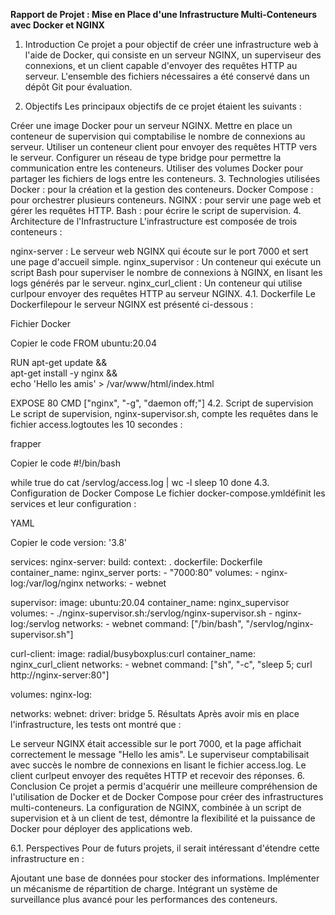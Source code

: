**Rapport de Projet : Mise en Place d'une Infrastructure Multi-Conteneurs avec Docker et NGINX**
1. Introduction
Ce projet a pour objectif de créer une infrastructure web à l'aide de Docker, qui consiste en un serveur NGINX, un superviseur des connexions, et un client capable d'envoyer des requêtes HTTP au serveur. L'ensemble des fichiers nécessaires a été conservé dans un dépôt Git pour évaluation.

2. Objectifs
Les principaux objectifs de ce projet étaient les suivants :

Créer une image Docker pour un serveur NGINX.
Mettre en place un conteneur de supervision qui comptabilise le nombre de connexions au serveur.
Utiliser un conteneur client pour envoyer des requêtes HTTP vers le serveur.
Configurer un réseau de type bridge pour permettre la communication entre les conteneurs.
Utiliser des volumes Docker pour partager les fichiers de logs entre les conteneurs.
3. Technologies utilisées
Docker : pour la création et la gestion des conteneurs.
Docker Compose : pour orchestrer plusieurs conteneurs.
NGINX : pour servir une page web et gérer les requêtes HTTP.
Bash : pour écrire le script de supervision.
4. Architecture de l'Infrastructure
L'infrastructure est composée de trois conteneurs :

nginx-server : Le serveur web NGINX qui écoute sur le port 7000 et sert une page d'accueil simple.
nginx_supervisor : Un conteneur qui exécute un script Bash pour superviser le nombre de connexions à NGINX, en lisant les logs générés par le serveur.
nginx_curl_client : Un conteneur qui utilise curlpour envoyer des requêtes HTTP au serveur NGINX.
4.1. Dockerfile
Le Dockerfilepour le serveur NGINX est présenté ci-dessous :

Fichier Docker

Copier le code
FROM ubuntu:20.04

RUN apt-get update && \
    apt-get install -y nginx && \
    echo 'Hello les amis' > /var/www/html/index.html

EXPOSE 80
CMD ["nginx", "-g", "daemon off;"]
4.2. Script de supervision
Le script de supervision, nginx-supervisor.sh, compte les requêtes dans le fichier access.logtoutes les 10 secondes :

frapper

Copier le code
#!/bin/bash

while true
do
    cat /servlog/access.log | wc -l
    sleep 10
done
4.3. Configuration de Docker Compose
Le fichier docker-compose.ymldéfinit les services et leur configuration :

YAML

Copier le code
version: '3.8'

services:
  nginx-server:
    build:
      context: .
      dockerfile: Dockerfile
    container_name: nginx_server
    ports:
      - "7000:80"
    volumes:
      - nginx-log:/var/log/nginx
    networks:
      - webnet

  supervisor:
    image: ubuntu:20.04
    container_name: nginx_supervisor
    volumes:
      - ./nginx-supervisor.sh:/servlog/nginx-supervisor.sh
      - nginx-log:/servlog
    networks:
      - webnet
    command: ["/bin/bash", "/servlog/nginx-supervisor.sh"]

  curl-client:
    image: radial/busyboxplus:curl
    container_name: nginx_curl_client
    networks:
      - webnet
    command: ["sh", "-c", "sleep 5; curl http://nginx-server:80"]

volumes:
  nginx-log:

networks:
  webnet:
    driver: bridge
5. Résultats
Après avoir mis en place l'infrastructure, les tests ont montré que :

Le serveur NGINX était accessible sur le port 7000, et la page affichait correctement le message "Hello les amis".
Le superviseur comptabilisait avec succès le nombre de connexions en lisant le fichier access.log.
Le client curlpeut envoyer des requêtes HTTP et recevoir des réponses.
6. Conclusion
Ce projet a permis d'acquérir une meilleure compréhension de l'utilisation de Docker et de Docker Compose pour créer des infrastructures multi-conteneurs. La configuration de NGINX, combinée à un script de supervision et à un client de test, démontre la flexibilité et la puissance de Docker pour déployer des applications web.

6.1. Perspectives
Pour de futurs projets, il serait intéressant d'étendre cette infrastructure en :

Ajoutant une base de données pour stocker des informations.
Implémenter un mécanisme de répartition de charge.
Intégrant un système de surveillance plus avancé pour les performances des conteneurs.
